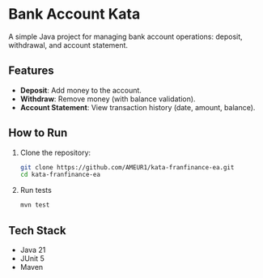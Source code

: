 # Bank Account Kata

A simple Java project for managing bank account operations: deposit, withdrawal, and account statement.

## Features
- **Deposit**: Add money to the account.
- **Withdraw**: Remove money (with balance validation).
- **Account Statement**: View transaction history (date, amount, balance).

## How to Run
1. Clone the repository:
   ```bash
   git clone https://github.com/AMEUR1/kata-franfinance-ea.git
   cd kata-franfinance-ea
   ```
2. Run tests
    ```bash
    mvn test
    ```
## Tech Stack
- Java 21
- JUnit 5
- Maven